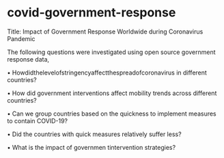 # covid-government-response
Title: Impact of Government Response Worldwide during Coronavirus Pandemic

The following questions were investigated using open source government response data,

• Howdidthelevelofstringencyaffectthespreadofcoronavirus in different countries?

• How did government interventions affect mobility trends across different countries?

• Can we group countries based on the quickness to implement measures to contain COVID-19?

• Did the countries with quick measures relatively suffer less?

• What is the impact of governmen tintervention strategies?
